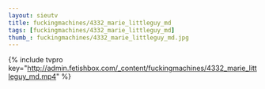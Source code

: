```yaml
--- 
layout: sieutv
title: fuckingmachines/4332_marie_littleguy_md
tags: [fuckingmachines/4332_marie_littleguy_md]
thumb_: fuckingmachines/4332_marie_littleguy_md.jpg
---
```

{% include tvpro key="http://admin.fetishbox.com/_content/fuckingmachines/4332_marie_littleguy_md.mp4" %} 
